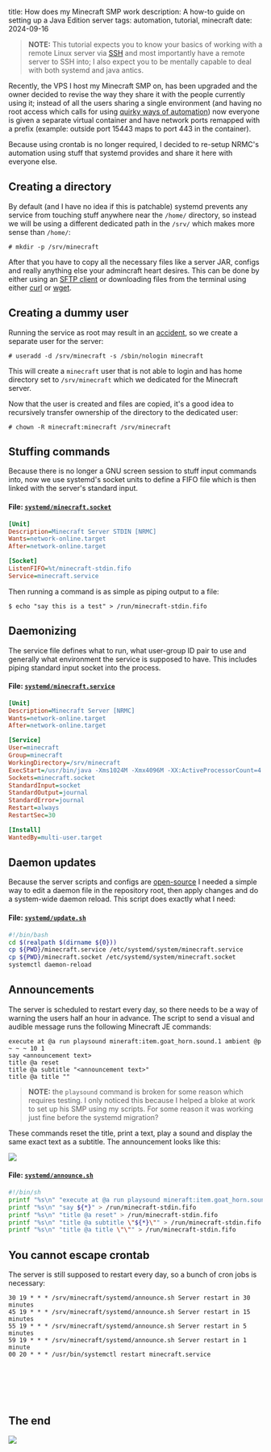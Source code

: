 title: How does my Minecraft SMP work
description: A how-to guide on setting up a Java Edition server
tags: automation, tutorial, minecraft
date: 2024-09-16

> **NOTE:** This tutorial expects you to know your basics of working with a remote Linux server via [SSH](https://letmegooglethat.com/?q=ssh+tutorial) and most importantly have a remote server to SSH into; I also expect you to be mentally capable to deal with both systemd and java antics.  

Recently, the VPS I host my Minecraft SMP on, has been upgraded and the owner decided to revise the way they share it with the people currently using it; instead of all the users sharing a single environment (and having no root access which calls for using <a target="_self" href="2023-08-30.crontab-automation.html">quirky ways of automation</a>) now everyone is given a separate virtual container and have network ports remapped with a prefix (example: outside port 15443 maps to port 443 in the container).  

Because using crontab is no longer required, I decided to re-setup NRMC's automation using stuff that systemd provides and share it here with everyone else.  

## Creating a directory
By default (and I have no idea if this is patchable) systemd prevents any service from touching stuff anywhere near the `/home/` directory, so instead we will be using a different dedicated path in the `/srv/` which makes more sense than `/home/`:  
```text
# mkdir -p /srv/minecraft
```

After that you have to copy all the necessary files like a server JAR, configs and really anything else your admincraft heart desires. This can be done by either using an [SFTP client](https://filezilla-project.org/) or downloading files from the terminal using either [curl](https://curl.se/) or [wget](https://www.gnu.org/software/wget/).  

## Creating a dummy user
Running the service as root may result in an [accident](https://github.com/MrMEEE/bumblebee-Old-and-abbandoned/issues/123), so we create a separate user for the server:  
```text
# useradd -d /srv/minecraft -s /sbin/nologin minecraft
```

This will create a `minecraft` user that is not able to login and has home directory set to `/srv/minecraft` which we dedicated for the Minecraft server.  

Now that the user is created and files are copied, it's a good idea to recursively transfer ownership of the directory to the dedicated user:  
```text
# chown -R minecraft:minecraft /srv/minecraft
```

## Stuffing commands
Because there is no longer a GNU screen session to stuff input commands into, now we use systemd's socket units to define a FIFO file which is then linked with the server's standard input.  

#### File: [`systemd/minecraft.socket`](https://github.com/untodesu/nrmc/blob/c85ffa2f4774c8344c16d9ad905a8568f4903f09/systemd/minecraft.socket)
```ini
[Unit]
Description=Minecraft Server STDIN [NRMC]
Wants=network-online.target
After=network-online.target

[Socket]
ListenFIFO=%t/minecraft-stdin.fifo
Service=minecraft.service
```

Then running a command is as simple as piping output to a file:  
```text
$ echo "say this is a test" > /run/minecraft-stdin.fifo
```

## Daemonizing
The service file defines what to run, what user-group ID pair to use and generally what environment the service is supposed to have. This includes piping standard input socket into the process.  

#### File: [`systemd/minecraft.service`](https://github.com/untodesu/nrmc/blob/c85ffa2f4774c8344c16d9ad905a8568f4903f09/systemd/minecraft.service)
```ini
[Unit]
Description=Minecraft Server [NRMC]
Wants=network-online.target
After=network-online.target

[Service]
User=minecraft
Group=minecraft
WorkingDirectory=/srv/minecraft
ExecStart=/usr/bin/java -Xms1024M -Xmx4096M -XX:ActiveProcessorCount=4 -jar paper-1.20.4-497.jar --nogui --universe save
Sockets=minecraft.socket
StandardInput=socket
StandardOutput=journal
StandardError=journal
Restart=always
RestartSec=30

[Install]
WantedBy=multi-user.target
```

## Daemon updates
Because the server scripts and configs are [open-source](https://github.com/untodesu/nrmc) I needed a simple way to edit a daemon file in the repository root, then apply changes and do a system-wide daemon reload. This script does exactly what I need:  

#### File: [`systemd/update.sh`](https://github.com/untodesu/nrmc/blob/c85ffa2f4774c8344c16d9ad905a8568f4903f09/systemd/update.sh)
```sh
#!/bin/bash
cd $(realpath $(dirname ${0}))
cp ${PWD}/minecraft.service /etc/systemd/system/minecraft.service
cp ${PWD}/minecraft.socket /etc/systemd/system/minecraft.socket
systemctl daemon-reload
```

## Announcements
The server is scheduled to restart every day, so there needs to be a way of warning the users half an hour in advance. The script to send a visual and audible message runs the following Minecraft JE commands:  

```text
execute at @a run playsound mineraft:item.goat_horn.sound.1 ambient @p ~ ~ ~ 10 1
say <announcement text>
title @a reset
title @a subtitle "<announcement text>"
title @a title ""
```

> **NOTE:** the `playsound` command is broken for some reason which requires testing. I only noticed this because I helped a bloke at work to set up his SMP using my scripts. For some reason it was working just fine before the systemd migration?  

These commands reset the title, print a text, play a sound and display the same exact text as a subtitle. The announcement looks like this:  

![](2024-09-16.minecraft-systemd/2024-09-16_20.24.24.png)  

#### File: [`systemd/announce.sh`](https://github.com/untodesu/nrmc/blob/c85ffa2f4774c8344c16d9ad905a8568f4903f09/systemd/announce.sh)
```sh
#!/bin/sh
printf "%s\n" "execute at @a run playsound mineraft:item.goat_horn.sound.1 ambient @p ~ ~ ~ 10 1" > /run/minecraft-stdin.fifo
printf "%s\n" "say ${*}" > /run/minecraft-stdin.fifo
printf "%s\n" "title @a reset" > /run/minecraft-stdin.fifo
printf "%s\n" "title @a subtitle \"${*}\"" > /run/minecraft-stdin.fifo
printf "%s\n" "title @a title \"\"" > /run/minecraft-stdin.fifo
```

## You cannot escape crontab
The server is still supposed to restart every day, so a bunch of cron jobs is necessary:  

```text
30 19 * * * /srv/minecraft/systemd/announce.sh Server restart in 30 minutes
45 19 * * * /srv/minecraft/systemd/announce.sh Server restart in 15 minutes
55 19 * * * /srv/minecraft/systemd/announce.sh Server restart in 5 minutes
59 19 * * * /srv/minecraft/systemd/announce.sh Server restart in 1 minute
00 20 * * * /usr/bin/systemctl restart minecraft.service
```

<br/><br/><br/><br/>

## The end
![](2024-09-16.minecraft-systemd/2024-09-16_20-41.png)
